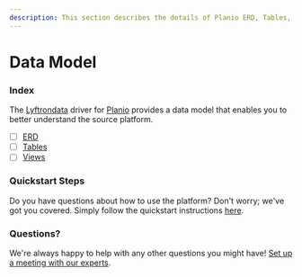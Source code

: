 ```yaml
---
description: This section describes the details of Planio ERD, Tables, and Views.
---
```


# Data Model

### Index

The  [Lyftrondata](https://www.lyftrondata.com/) driver for [Planio](https://www.lyftrondata.com/integration/business-analytics/planio/) provides a data model that enables you to better understand the source platform.

* [ ] [ERD](erd.md)
* [ ] [Tables](tables.md)
* [ ] [Views](views.md)

### Quickstart Steps

Do you have questions about how to use the platform? Don't worry; we've got you covered. Simply follow the quickstart instructions [here](../README.md).


### Questions? <a href="#questions" id="questions"></a>

We're always happy to help with any other questions you might have! [Set up a meeting with our experts](https://www.lyftrondata.com/book-a-meeting/).


